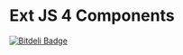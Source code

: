 # Ext JS 4 Components

[![Bitdeli Badge](https://d2weczhvl823v0.cloudfront.net/hlsolutions/extjs-components/trend.png)](https://bitdeli.com/free "Bitdeli Badge")


